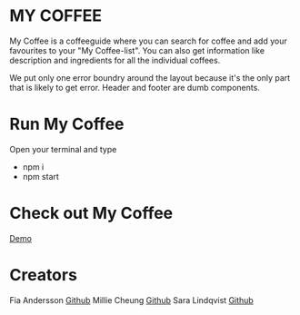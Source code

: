 # MY COFFEE
My Coffee is a coffeeguide where you can search for coffee and add your favourites to your "My Coffee-list". 
You can also get information like description and ingredients for all the individual coffees. 

We put only one error boundry around the layout because it's the only part that is likely to get error. 
Header and footer are dumb components. 

# Run My Coffee
Open your terminal and type
- npm i
- npm start

# Check out My Coffee
[Demo](https://fiababiakandersson.github.io/mycoffee/)

# Creators
Fia Andersson [Github](https://github.com/fiababiakandersson)
Millie Cheung [Github](https://github.com/millie-wy)
Sara Lindqvist [Github](https://github.com/saralindqvist)